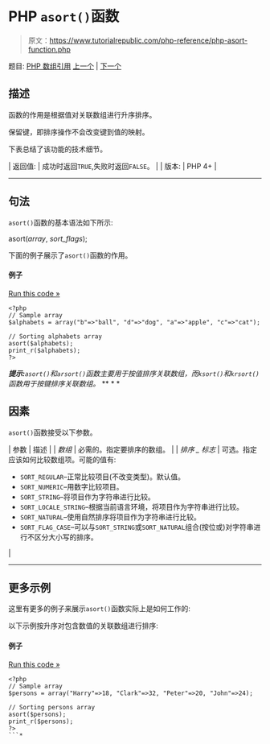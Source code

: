 # PHP `asort()`函数

> 原文：<https://www.tutorialrepublic.com/php-reference/php-asort-function.php>

题目: [PHP 数组引用](php-array-functions.php) [上一个](php-arsort-function.php) | [下一个](php-compact-function.php)

## 描述

函数的作用是根据值对关联数组进行升序排序。

保留键，即排序操作不会改变键到值的映射。

下表总结了该功能的技术细节。

| 返回值: | 成功时返回`TRUE`,失败时返回`FALSE`。 |
| 版本: | PHP 4+ |

* * *

## 句法

`asort()`函数的基本语法如下所示:

asort(*array*, *sort_flags*);

下面的例子展示了`asort()`函数的作用。

#### 例子

[Run this code »](../codelab.php?topic=php&file=sort-an-associative-array-by-value-in-ascending-order "Run this code to view the output")

```
<?php
// Sample array
$alphabets = array("b"=>"ball", "d"=>"dog", "a"=>"apple", "c"=>"cat");

// Sorting alphabets array
asort($alphabets);
print_r($alphabets);
?>
```

 ***提示:**`asort()`和`arsort()`函数主要用于按值排序关联数组，而`ksort()`和`krsort()`函数用于按键排序关联数组。*  ** * *

## 因素

`asort()`函数接受以下参数。

| 参数 | 描述 |
| *数组* | 必需的。指定要排序的数组。 |
| *排序 _ 标志* | 可选。指定应该如何比较数组项。可能的值有:

*   `SORT_REGULAR`–正常比较项目(不改变类型)。默认值。
*   `SORT_NUMERIC`–用数字比较项目。
*   `SORT_STRING`–将项目作为字符串进行比较。
*   `SORT_LOCALE_STRING`–根据当前语言环境，将项目作为字符串进行比较。
*   `SORT_NATURAL`–使用自然排序将项目作为字符串进行比较。
*   `SORT_FLAG_CASE`–可以与`SORT_STRING`或`SORT_NATURAL`组合(按位或)对字符串进行不区分大小写的排序。

 |

* * *

## 更多示例

这里有更多的例子来展示`asort()`函数实际上是如何工作的:

以下示例按升序对包含数值的关联数组进行排序:

#### 例子

[Run this code »](../codelab.php?topic=php&file=sort-an-array-by-value-maintaining-key-value-association "Run this code to view the output")

```
<?php
// Sample array
$persons = array("Harry"=>18, "Clark"=>32, "Peter"=>20, "John"=>24);

// Sorting persons array
asort($persons);
print_r($persons);
?>
```*